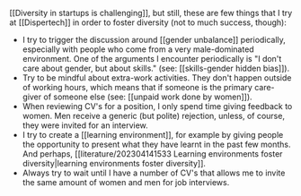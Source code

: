 [[Diversity in startups is challenging]], but still, these are few things that I try at [[Dispertech]] in order to foster diversity (not to much success, though):

- I try to trigger the discussion around [[gender unbalance]] periodically, especially with people who come from a very male-dominated environment. One of the arguments I encounter periodically is "I don't care about gender, but about skills." (see: [[skills-gender hidden bias]]). 
- Try to be mindful about extra-work activities. They don't happen outside of working hours, which means that if someone is the primary care-giver of someone else (see: [[unpaid work done by women]]). 
- When reviewing CV's for a position, I only spend time giving feedback to women. Men receive a generic (but polite) rejection, unless, of course, they were invited for an interview. 
- I try to create a [[learning environment]], for example by giving people the opportunity to present what they have learnt in the past few months. And perhaps, [[literature/202304141533 Learning environments foster diversity|learning environments foster diversity]]. 
- Always try to wait until I have a number of CV's that allows me to invite the same amount of women and men for job interviews. 